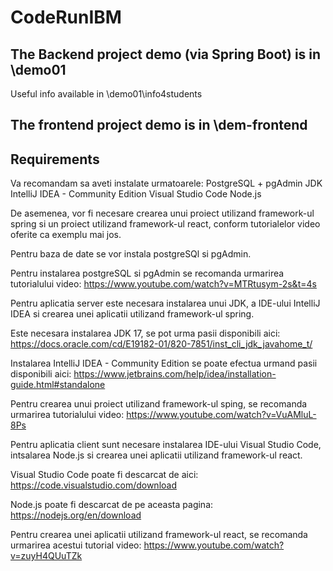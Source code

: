 # CodeRunIBM

## The Backend project demo (via Spring Boot) is in \demo01

Useful info available in \demo01\info4students

## The frontend project demo is in \dem-frontend

## Requirements

Va recomandam sa aveti instalate urmatoarele:
PostgreSQL + pgAdmin
JDK
IntelliJ IDEA - Community Edition
Visual Studio Code
Node.js

De asemenea, vor fi necesare crearea unui proiect utilizand framework-ul spring si un proiect utilizand framework-ul react,
conform tutorialelor video oferite ca exemplu mai jos.

Pentru baza de date se vor instala postgreSQl si pgAdmin.

Pentru instalarea postgreSQL si pgAdmin se recomanda urmarirea tutorialului video: https://www.youtube.com/watch?v=MTRtusym-2s&t=4s

Pentru aplicatia server este necesara instalarea unui JDK, a IDE-ului IntelliJ IDEA si crearea unei aplicatii utilizand framework-ul spring.

Este necesara instalarea JDK 17, se pot urma pasii disponibili aici: https://docs.oracle.com/cd/E19182-01/820-7851/inst_cli_jdk_javahome_t/

Instalarea IntelliJ IDEA - Community Edition se poate efectua urmand pasii disponibili aici: https://www.jetbrains.com/help/idea/installation-guide.html#standalone

Pentru crearea unui proiect utilizand framework-ul sping, se recomanda urmarirea tutorialului video: https://www.youtube.com/watch?v=VuAMluL-8Ps

Pentru aplicatia client sunt necesare instalarea IDE-ului Visual Studio Code, intsalarea Node.js si crearea unei aplicatii utilizand framework-ul react.

Visual Studio Code poate fi descarcat de aici: https://code.visualstudio.com/download

Node.js poate fi descarcat de pe aceasta pagina: https://nodejs.org/en/download

Pentru crearea unei aplicatii utilizand framework-ul react, se recomanda urmarirea acestui tutorial video: https://www.youtube.com/watch?v=zuyH4QUuTZk
